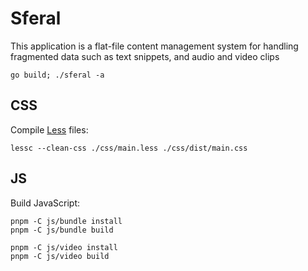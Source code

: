 # Sferal

This application is a flat-file content management system for handling fragmented data such as text snippets, and audio and video clips

`go build; ./sferal -a`

## CSS

Compile [Less](http://lesscss.org/) files:

`lessc --clean-css ./css/main.less ./css/dist/main.css`

## JS

Build JavaScript:

`pnpm -C js/bundle install`\
`pnpm -C js/bundle build`

`pnpm -C js/video install`\
`pnpm -C js/video build`
